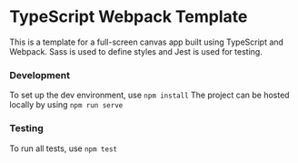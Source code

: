 # TypeScript Webpack Template #
This is a template for a full-screen canvas app built using TypeScript and Webpack.
Sass is used to define styles and Jest is used for testing.

### Development ###
To set up the dev environment, use ```npm install```
The project can be hosted locally by using ```npm run serve```

### Testing ###
To run all tests, use ```npm test```